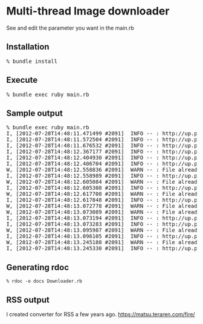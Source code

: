 Multi-thread Image downloader
===============

See and edit the parameter you want in the main.rb


Installation
---------------
<pre>
% bundle install
</pre>

Execute
---------------
<pre>
% bundle exec ruby main.rb
</pre>



Sample output
---------------

<pre>
% bundle exec ruby main.rb
I, [2012-07-28T14:48:11.471499 #2091]  INFO -- : http://up.pandoravote.net/up/index.php?page=3&gal=1&mode=list&sword=&andor=
I, [2012-07-28T14:48:11.572504 #2091]  INFO -- : http://up.pandoravote.net/up/index.php?page=2&gal=1&mode=list&sword=&andor=
I, [2012-07-28T14:48:11.676532 #2091]  INFO -- : http://up.pandoravote.net/up/index.php?page=1&gal=1&mode=list&sword=&andor=
I, [2012-07-28T14:48:12.367177 #2091]  INFO -- : http://up.pandoravote.net/up/img/pandoraup00137674.jpg
I, [2012-07-28T14:48:12.404930 #2091]  INFO -- : http://up.pandoravote.net/up/img/pandoraup00137766.jpg
I, [2012-07-28T14:48:12.406704 #2091]  INFO -- : http://up.pandoravote.net/up/img/pandoraup00137720.jpg
W, [2012-07-28T14:48:12.558836 #2091]  WARN -- : File already exists
I, [2012-07-28T14:48:12.558989 #2091]  INFO -- : http://up.pandoravote.net/up/img/pandoraup00137673.jpg
W, [2012-07-28T14:48:12.605084 #2091]  WARN -- : File already exists
I, [2012-07-28T14:48:12.605308 #2091]  INFO -- : http://up.pandoravote.net/up/img/pandoraup00137765.jpg
W, [2012-07-28T14:48:12.617708 #2091]  WARN -- : File already exists
I, [2012-07-28T14:48:12.617848 #2091]  INFO -- : http://up.pandoravote.net/up/img/pandoraup00137719.jpg
W, [2012-07-28T14:48:13.072778 #2091]  WARN -- : File already exists
W, [2012-07-28T14:48:13.073089 #2091]  WARN -- : File already exists
I, [2012-07-28T14:48:13.073194 #2091]  INFO -- : http://up.pandoravote.net/up/img/pandoraup00137672.jpg
I, [2012-07-28T14:48:13.073283 #2091]  INFO -- : http://up.pandoravote.net/up/img/pandoraup00137764.jpg
W, [2012-07-28T14:48:13.095987 #2091]  WARN -- : File already exists
I, [2012-07-28T14:48:13.096105 #2091]  INFO -- : http://up.pandoravote.net/up/img/pandoraup00137718.jpg
W, [2012-07-28T14:48:13.245188 #2091]  WARN -- : File already exists
I, [2012-07-28T14:48:13.245330 #2091]  INFO -- : http://up.pandoravote.net/up/img/pandoraup00137763.jpg
</pre>

Generating rdoc
----------------

```
% rdoc -o docs Downloader.rb
```

RSS output
-----------------
I created converter for RSS a few years ago.
https://matsu.teraren.com/fire/

